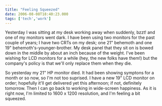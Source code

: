 ```yaml
---
title: "Feeling Squeezed"
date: 2006-08-08T18:40:23.000
tags: ['tech','work']
---
```


Yesterday I was sitting at my desk working away when suddenly, bzzt! and one of my monitors went dark. I have been using two monitors for the past couple of years; I have two CRTs on my desk; one 21" behemoth and one 19" behemoth's-younger-brother. My desk panel that they sit on is bowed down in the middle by about an inch because of the weight. I've been wishing for LCD monitors for a while (hey, the new folks have them!) but the company's policy is that we'll only replace them when they die.

So yesterday my 21" HP monitor died. It had been showing symptons for a month or so now, so I'm not too suprised. I have a new 19" LCD monitor on order; hopefully it'll get delivered yet this afternoon; if not, definitely tomorrow. Then I can go back to working in wide-screen happiness. As it is right now, I'm limited to 1600 x 1200 resolution, and I'm feeling a bit squeezed.
